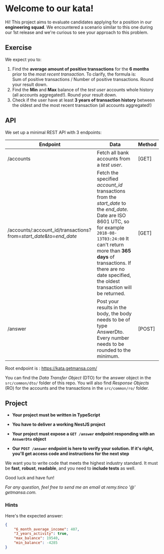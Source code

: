 # Welcome to our kata!

Hi! This project aims to evaluate candidates applying for a position in our **engineering squad**. 
We encountered a scenario similar to this one during our 1st release and we're curious to see your approach to this problem. 

## Exercise

We expect you to: 

 1. Find the **average amount of positive transactions** for the **6 months** prior to the *most recent transaction*. To clarify, the formula is:  
 Sum of positive transactions / Number of positive transactions. Round your result down.
 2. Find the **Min** and **Max** balance of the *test user* accounts whole history (all accounts aggregated!). Round your result down.
 3. Check if the user have at least **3 years of transaction history** between the oldest and the most recent transaction (all accounts aggregated!)

## API

We set up a minimal REST API with 3 endpoints:

Endpoint  | Data | Method
------------ | ------------- | ---------
/accounts | Fetch all bank accounts from a *test user*. | [GET]
/accounts/:account_id/transactions?from=*start_date*&to=*end_date* | Fetch the specified *account_id* transactions from the *start_date* to the *end_date*. Date are ISO 8601 UTC, so for example `2018-08-13T03:24:00` It can't return more than **365 days** of transactions. If there are no date specified, the oldest transaction will be returned. | [GET]
/answer | Post your results in the body, the body needs to be of type AnswerDto. Every number needs to be rounded to the minimum. | [POST]

Root endpoint is : https://kata.getmansa.com/

You can find the *Data Transfer Object* (DTO) for the answer object in the `src/common/dto/` folder of this repo. You will also find *Response Objects* (RO) for the accounts and the transactions in the `src/common/ro/` folder.

## Project

- **Your project must be written in TypeScript**

- **You have to deliver a working NestJS project**

- **Your project must expose a `GET /answer` endpoint responding with an `AnswerDto` object**

- **Our `POST /answer` endpoint is here to verify your solution. If it's right, you'll get access code and instructions for the next step**

We want you to write code that meets the highest industry standard. It must be **fast**, **robust**, **readable**, and you need to **include tests** as well.

Good luck and have fun!

*For any question, feel free to send me an email at remy.tinco '@' getmansa.com.*

### Hints

Here's the expected answer:
```json
{
	"6_month_average_income": 407,
	"3_years_activity": true,
	"max_balance": 19540,
	"min_balance": -4285
}
```
